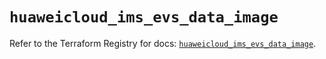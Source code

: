 # `huaweicloud_ims_evs_data_image`

Refer to the Terraform Registry for docs: [`huaweicloud_ims_evs_data_image`](https://registry.terraform.io/providers/huaweicloud/huaweicloud/1.71.1/docs/resources/ims_evs_data_image).

